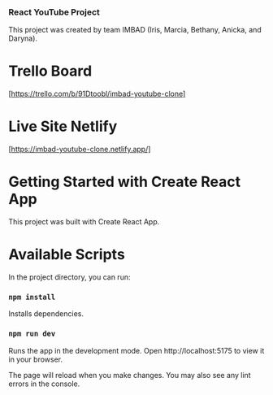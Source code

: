 ### React YouTube Project

This project was created by team IMBAD (Iris, Marcia, Bethany, Anicka, and Daryna). 


# Trello Board 
[https://trello.com/b/91Dtoobl/imbad-youtube-clone]


# Live Site Netlify
 [https://imbad-youtube-clone.netlify.app/] 


# Getting Started with Create React App
This project was built with Create React App.

# Available Scripts
In the project directory, you can run:
### `npm install`
Installs dependencies.
### `npm run dev`
Runs the app in the development mode.
Open http://localhost:5175 to view it in your browser.

The page will reload when you make changes.
You may also see any lint errors in the console.




